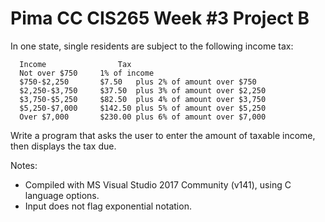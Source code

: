 # Pima CC CIS265 Week #3 Project B

In one state, single residents are subject to the following income tax:
```text
  Income                Tax
  Not over $750		1% of income
  $750-$2,250		$7.50	plus 2% of amount over $750
  $2,250-$3,750		$37.50	plus 3% of amount over $2,250
  $3,750-$5,250		$82.50	plus 4% of amount over $3,750
  $5,250-$7,000		$142.50	plus 5% of amount over $5,250
  Over $7,000		$230.00	plus 6% of amount over $7,000
```
Write a program that asks the user to enter the amount of taxable income, then displays the tax due.

Notes:
* Compiled with MS Visual Studio 2017 Community (v141), using C language options.
* Input does not flag exponential notation.

